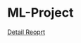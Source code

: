 # ML-Project

[Detail Reoprt](https://github.com/Arnob000/ML-Project/blob/main/Brain%20Tumor%20Detection%20and%20Classifiacation%20Report.pdf)
